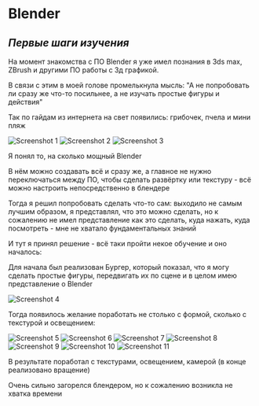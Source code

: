 # Blender

## _Первые шаги изучения_

На момент знакомства с ПО Blender я уже имел познания в 3ds max, ZBrush и другими ПО работы с 3д графикой.

В связи с этим в моей голове промелькнула мысль: "А не попробовать ли сразу же что-то посильнее, а не изучать простые фигуры и действия"

Так по гайдам из интернета на свет появились: грибочек, пчела и мини пляж

![Screenshot 1](Test/Mushroom.png "Грибочек")
![Screenshot 2](Test/Bee.png "Пчела")
![Screenshot 3](Test/Beach.png "Мини пляж")

Я понял то, на сколько мощный Blender

В нём можно создавать всё и сразу же, а главное не нужно переключаться между ПО, чтобы сделать развёртку или текстуру - всё можно настроить непосредственно в блендере

Тогда я решил попробовать сделать что-то сам: выходило не самым лучшим образом, я представлял, что это можно сделать, но к сожалению не имел представление как это сделать, куда нажать, куда посмотреть - мне не хватало фундаментальных знаний

И тут я принял решение - всё таки пройти некое обучение и оно началось:

Для начала был реализован Бургер, который показал, что я могу сделать простые фигуры, передвигать их по сцене и в целом имею представление о Blender

![Screenshot 4](Education/Burger.png "Бургер")

Тогда появилось желание поработать не столько с формой, сколько с текстурой и освещением:

![Screenshot 5](Education/Level_1.png "Форма бублика")
![Screenshot 6](Education/Level_2.png "Готовый бублик")
![Screenshot 7](Education/Level_3.1.png "Кружка")
![Screenshot 8](Education/Level_3.2.png "Кружка с каплями")
![Screenshot 9](Education/Level_4.1.png "Бублик с кружкой")
![Screenshot 10](Education/Level_4.2.png "Готовое окружение 1")
![Screenshot 11](Education/Level_4.3.png "Готовое окружение 2")

В результате поработал с текстурами, освещением, камерой (в конце реализовано вращение)

Очень сильно загорелся блендером, но к сожалению возникла не хватка времени